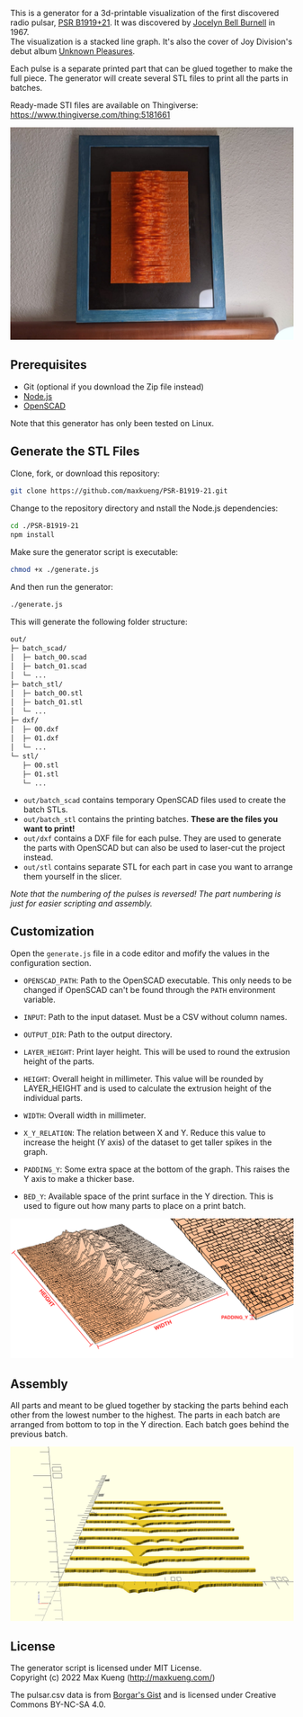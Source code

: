 This is a generator for a 3d-printable visualization of the first discovered
radio pulsar, [PSR B1919+21][0]. It was discovered by [Jocelyn Bell Burnell][1]
in 1967.  
The visualization is a stacked line graph. It's also the cover of Joy
Division's debut album [Unknown Pleasures][2].

Each pulse is a separate printed part that can be glued together to make the
full piece. The generator will create several STL files to print all the parts
in batches.

Ready-made STl files are available on Thingiverse:  
https://www.thingiverse.com/thing:5181661

![](images/photo1.jpg)

## Prerequisites

 - Git (optional if you download the Zip file instead)
 - [Node.js][3]
 - [OpenSCAD][4]

Note that this generator has only been tested on Linux.

## Generate the STL Files

Clone, fork, or download this repository:

```sh
git clone https://github.com/maxkueng/PSR-B1919-21.git
```

Change to the repository directory and nstall the Node.js dependencies:

```sh
cd ./PSR-B1919-21
npm install
```

Make sure the generator script is executable:

```sh
chmod +x ./generate.js
```

And then run the generator:

```sh
./generate.js
```

This will generate the following folder structure:

```
out/
├─ batch_scad/
│  ├─ batch_00.scad
│  ├─ batch_01.scad
│  └─ ...
├─ batch_stl/
│  ├─ batch_00.stl
│  ├─ batch_01.stl
│  └─ ...
├─ dxf/
│  ├─ 00.dxf
│  ├─ 01.dxf
│  └─ ...
└─ stl/
   ├─ 00.stl
   ├─ 01.stl
   └─ ...
```

 - `out/batch_scad` contains temporary OpenSCAD files used to create the batch
   STLs.
 - `out/batch_stl` contains the printing batches. **These are the files you
   want to print!**
 - `out/dxf` contains a DXF file for each pulse. They are used to generate the
   parts with OpenSCAD but can also be used to laser-cut the project instead.
 - `out/stl` contains separate STL for each part in case you want to arrange
   them yourself in the slicer.

*Note that the numbering of the pulses is reversed! The part numbering is just for easier scripting and assembly.*

## Customization

Open the `generate.js` file in a code editor and mofify the values in the
configuration section.

 - `OPENSCAD_PATH`: Path to the OpenSCAD executable. This only needs to be changed if OpenSCAD can't be found through the `PATH` environment variable.

 - `INPUT`: Path to the input dataset. Must be a CSV without column names.

 - `OUTPUT_DIR`: Path to the output directory.

 - `LAYER_HEIGHT`: Print layer height. This will be used to round the extrusion height of the parts.

 - `HEIGHT`: Overall height in millimeter. This value will be rounded by LAYER_HEIGHT and is used to calculate the extrusion height of the individual parts.

 - `WIDTH`: Overall width in millimeter.

 - `X_Y_RELATION`: The relation between X and Y. Reduce this value to increase the height (Y axis) of the dataset to get taller spikes in the graph.

 - `PADDING_Y`: Some extra space at the bottom of the graph. This raises the Y axis to make a thicker base.

 - `BED_Y`: Available space of the print surface in the Y direction. This is used to figure out how many parts to place on a print batch.
 
 ![configuration](images/configuration.png)
 
 ## Assembly

 All parts and meant to be glued together by stacking the parts behind each
 other from the lowest number to the highest. The parts in each batch are
 arranged from bottom to top in the Y direction. Each batch goes behind the
 previous batch.
 
 ![assembly gif](images/assembly.gif)
 
 ## License

The generator script is licensed under MIT License.  
Copyright (c) 2022 Max Kueng (http://maxkueng.com/)

The pulsar.csv data is from [Borgar's Gist][5] and is licensed under Creative Commons BY-NC-SA 4.0.
 

[0]: https://en.wikipedia.org/wiki/PSR_B1919%2B21
[1]: https://en.wikipedia.org/wiki/Jocelyn_Bell_Burnell
[2]: https://www.discogs.com/master/4805-Joy-Division-Unknown-Pleasures
[3]: https://nodejs.org/en/
[4]: https://openscad.org/
[5]: https://gist.github.com/borgar/31c1e476b8e92a11d7e9
[6]: https://creativecommons.org/licenses/by-nc-sa/4.0/
